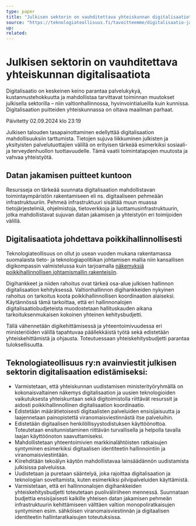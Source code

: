 ```yaml
---
type: paper
title: "Julkisen sektorin on vauhditettava yhteiskunnan digitalisaatiota"
source: "https://teknologiateollisuus.fi/tavoitteemme/digitalisaatio-ja-datatalous/edistetaan-julkisen-sektorin-digitalisaatiota/"
up:
related:
---
```


# Julkisen sektorin on vauhditettava yhteiskunnan digitalisaatiota

Digitalisaatio on keskeinen keino parantaa palvelukykyä, kustannustehokkuutta ja mahdollistaa tarvittavat toiminnan muutokset julkisella sektorilla – niin valtionhallinnossa, hyvinvointialueilla kuin kunnissa. Digitalisaation puitteiden yhteiskunnassa on oltava maailman parhaat.

Päivitetty 02.09.2024 klo 23:19

Julkisen talouden tasapainottaminen edellyttää digitalisaation mahdollisuuksiin tarttumista. Tietojen sujuva liikkuminen julkisten ja yksityisten palvelutuottajien välillä on erityisen tärkeää esimerkiksi sosiaali- ja terveydenhuollon tuottavuudelle. Tämä vaatii toimintatapojen muutosta ja vahvaa yhteistyötä.

## Datan jakamisen puitteet kuntoon

Resursseja on tärkeää suunnata digitalisaation mahdollistavan toimintaympäristön rakentamiseen eli ns. digitaaliseen pehmeään infrastruktuuriin. Pehmeä infrastruktuuri sisältää muun muassa tietojärjestelmiä, ohjelmistoja, tietoverkkoja ja luottamusinfrastruktuurin, jotka mahdollistavat sujuvan datan jakamisen ja yhteistyön eri toimijoiden välillä.

## Digitalisaatiota johdettava poikkihallinnollisesti

Teknologiateollisuus on ollut jo usean vuoden mukana rakentamassa suomalaista tieto- ja teknologiapolitiikan johtamisen mallia niin kansallisen digikompassin valmistelussa kuin tarjoamalla [näkemyksiä poikkihallinnollisen johtamismallin rakenteisiin](https://www.eduskunta.fi/FI/naineduskuntatoimii/julkaisut/Documents/TUVJ-5-22.pdf).

Digihankkeet ja niiden rahoitus ovat tärkeä osa-alue julkisen hallinnon digitalisaation kehityksessä. Valtionhallinnon digihankkeiden nykyinen rahoitus on tarkoitus koota poikkihallinnollisen koordinaation alaiseksi. Käytännössä tämä tarkoittaa, että eri hallinnonalojen digitalisaatiobudjeteista muodostetaan hallituskauden aikana tarkoituksenmukaisen kokoinen yhteinen kehitysbudjetti.

Tällä vähennetään digikehittämisessä ja yhteentoimivuudessa eri ministeriöiden välillä tapahtuvaa päällekkäistä työtä sekä edistetään yhteiskehittämistä ja ohjausta. Toteutuessaan yhteiskehitysbudjetti parantaa tuloksellisuutta.

## Teknologiateollisuus ry:n avainviestit julkisen sektorin digitalisaation edistämiseksi:

- Varmistetaan, että yhteiskunnan uudistamisen ministerityöryhmällä on kokonaisvaltainen näkemys digitalisaation ja uusien teknologioiden vaikutuksesta yhteiskuntaan sekä digitoimistolla riittävät resurssit ja aidosti poikkihallinnollinen digitalisaation koordinaatio.
- Edistetään määrätietoisesti digitaalisten palveluiden ensisijaisuutta ja laajennetaan painopistettä viranomaisviestinnästä itse palveluihin.
- Edistetään digitaalisen henkilöllisyystodistuksen käyttöönottoa. Toteutetaan ensitunnistaminen riittävän turvallisella ja helpolla tavalla laajan käyttöönoton saavuttamiseksi.
- Mahdollistetaan yhteentoimivien markkinalähtöisten ratkaisujen syntyminen esimerkiksi digitaalisen identiteetin hallinnointiin ja viranomaisviestintään.
- Kiirehditään tekoälyn käytön mahdollistavaa lainsäädännön uudistamista julkisissa palveluissa.
- Uudistetaan ja puretaan sääntelyä, joka rajoittaa digitalisaation ja teknologian soveltamista, kuten esimerkiksi pilvipalveluiden käyttämistä.
- Varmistetaan, että eri hallinnonalojen digihankkeiden yhteiskehitysbudjetti toteutetaan puoliväliriiheen mennessä. Suunnataan budjettia ensisijaisesti kaikille yhteisen datan jakamisen pehmeän infrastruktuurin kehittämiseen välttäen valtion monopoliratkaisujen syntyminen esim. sähköisen viranomaisviestinnän ja digitaalisen identiteetin hallintaratkaisujen toteutuksissa.